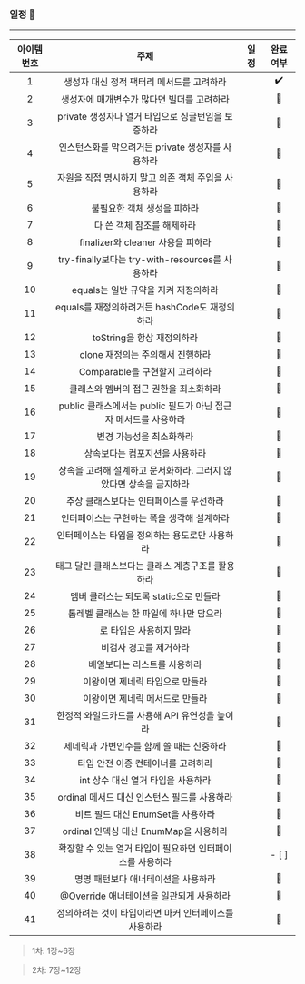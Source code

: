 ### 일정 🐨 
---
| 아이템 번호  | 주제 | 일정  | 완료여부
|:--:|:--:|:--:|:--:|
|  1 | 생성자 대신 정적 팩터리 메서드를 고려하라|  | ✔️
|  2 | 생성자에 매개변수가 많다면 빌더를 고려하라|  | 🔐
|  3 | private 생성자나 열거 타입으로 싱글턴임을 보증하라|  | 🔐
|  4 | 인스턴스화를 막으려거든 private 생성자를 사용하라|  | 🔐
|  5 | 자원을 직접 명시하지 말고 의존 객체 주입을 사용하라|  | 🔐
|  6 | 불필요한 객체 생성을 피하라|  | 🔐
|  7 | 다 쓴 객체 참조를 해제하라|  | 🔐
|  8 | finalizer와 cleaner 사용을 피하라|  | 🔐
|  9 | try-finally보다는 try-with-resources를 사용하라|  | 🔐
|  10 | equals는 일반 규약을 지켜 재정의하라|  | 🔐
|  11 | equals를 재정의하려거든 hashCode도 재정의하라|  | 🔐
|  12 | toString을 항상 재정의하라|  | 🔐
|  13 | clone 재정의는 주의해서 진행하라|  | 🔐
|  14 | Comparable을 구현할지 고려하라|  | 🔐
|  15 | 클래스와 멤버의 접근 권한을 최소화하라|  | 🔐
|  16 | public 클래스에서는 public 필드가 아닌 접근자 메서드를 사용하라|  | 🔐
|  17 |변경 가능성을 최소화하라|  | 🔐
|  18 | 상속보다는 컴포지션을 사용하라|  | 🔐
|  19 | 상속을 고려해 설계하고 문서화하라. 그러지 않았다면 상속을 금지하라|  | 🔐
|  20 | 추상 클래스보다는 인터페이스를 우선하라|  | 🔐
|  21 | 인터페이스는 구현하는 쪽을 생각해 설계하라|  | 🔐
|  22 | 인터페이스는 타입을 정의하는 용도로만 사용하라|  | 🔐
|  23 | 태그 달린 클래스보다는 클래스 계층구조를 활용하라|  | 🔐
|  24 | 멤버 클래스는 되도록 static으로 만들라|  | 🔐
|  25 | 톱레벨 클래스는 한 파일에 하나만 담으라|  | 🔐
|  26 | 로 타입은 사용하지 말라|  | 🔐
|  27 | 비검사 경고를 제거하라|  | 🔐
|  28 | 배열보다는 리스트를 사용하라|  | 🔐
|  29 | 이왕이면 제네릭 타입으로 만들라|  | 🔐
|  30 | 이왕이면 제네릭 메서드로 만들라|  | 🔐
|  31 | 한정적 와일드카드를 사용해 API 유연성을 높이라|  | 🔐
|  32 | 제네릭과 가변인수를 함께 쓸 때는 신중하라|  | 🔐
|  33 | 타입 안전 이종 컨테이너를 고려하라|  | 🔐
|  34 | int 상수 대신 열거 타입을 사용하라|  | 🔐
|  35 | ordinal 메서드 대신 인스턴스 필드를 사용하라|  | 🔐
|  36 | 비트 필드 대신 EnumSet을 사용하라|  | 🔐
|  37 | ordinal 인덱싱 대신 EnumMap을 사용하라|  | 🔐
|  38 | 확장할 수 있는 열거 타입이 필요하면 인터페이스를 사용하라|  | - [ ] |
|  39 | 명명 패턴보다 애너테이션을 사용하라|  | 🔐
|  40 | @Override 애너테이션을 일관되게 사용하라|  | 🔐
|  41 |  정의하려는 것이 타입이라면 마커 인터페이스를 사용하라|  | 🔐

> 1차: 1장~6장

> 2차: 7장~12장
